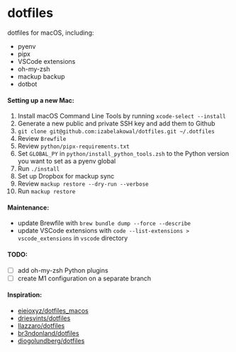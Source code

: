 # dotfiles
dotfiles for macOS, including:
* pyenv
* pipx
* VSCode extensions
* oh-my-zsh
* mackup backup
* dotbot

#### Setting up a new Mac:
1. Install macOS Command Line Tools by running `xcode-select --install`
2. Generate a new public and private SSH key and add them to Github
3. `git clone git@github.com:izabelakowal/dotfiles.git ~/.dotfiles`
4. Review `Brewfile`
5. Review `python/pipx-requirements.txt` 
6. Set `GLOBAL_PY` in `python/install_python_tools.zsh` to the Python version you want to set as a pyenv global
7. Run `./install`
8. Set up Dropbox for mackup sync
9. Review `mackup restore --dry-run --verbose`
10. Run `mackup restore`

#### Maintenance:
* update Brewfile with `brew bundle dump --force --describe`
* update VSCode extensions with `code --list-extensions > vscode_extensions` in `vscode` directory

#### TODO:
* [ ] add oh-my-zsh Python plugins
* [ ] create M1 configuration on a separate branch

 #### Inspiration:
 * [eieioxyz/dotfiles_macos](https://github.com/eieioxyz/dotfiles_macos)
 * [driesvints/dotfiles](https://github.com/driesvints/dotfiles)
 * [llazzaro/dotfiles](https://github.com/llazzaro/dotfiles)
 * [br3ndonland/dotfiles](https://github.com/br3ndonland/dotfiles)
 * [diogolundberg/dotfiles](https://github.com/diogolundberg/dotfiles)
